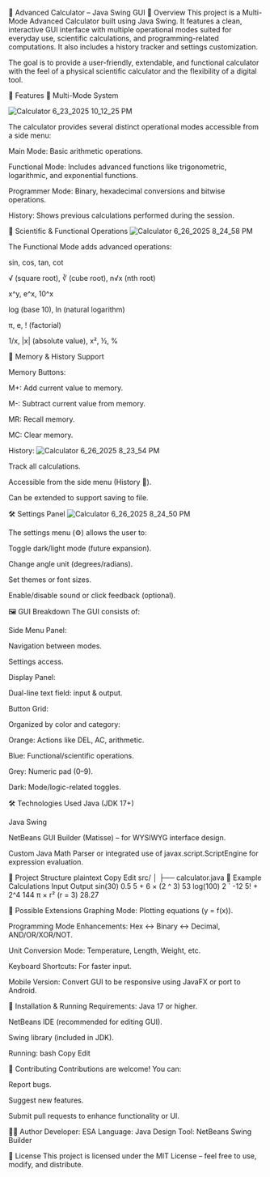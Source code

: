 
🧮 Advanced Calculator – Java Swing GUI
📌 Overview
This project is a Multi-Mode Advanced Calculator built using Java Swing. It features a clean, interactive GUI interface with multiple operational modes suited for everyday use, scientific calculations, and programming-related computations. It also includes a history tracker and settings customization.

The goal is to provide a user-friendly, extendable, and functional calculator with the feel of a physical scientific calculator and the flexibility of a digital tool.

🎯 Features
🔀 Multi-Mode System


![Calculator 6_23_2025 10_12_25 PM](https://github.com/user-attachments/assets/4c648fe2-a30a-47c7-97de-9f51c580eee0)

The calculator provides several distinct operational modes accessible from a side menu:

Main Mode: Basic arithmetic operations.

Functional Mode: Includes advanced functions like trigonometric, logarithmic, and exponential functions.

Programmer Mode: Binary, hexadecimal conversions and bitwise operations.

History: Shows previous calculations performed during the session.

🔣 Scientific & Functional Operations
![Calculator 6_26_2025 8_24_58 PM](https://github.com/user-attachments/assets/757ff81c-f9a4-4e67-913e-20a69eb3e46d)

The Functional Mode adds advanced operations:

sin, cos, tan, cot

√ (square root), ∛ (cube root), n√x (nth root)

x^y, e^x, 10^x

log (base 10), ln (natural logarithm)

π, e, ! (factorial)

1/x, |x| (absolute value), x², ½, %

🧠 Memory & History Support

Memory Buttons:

M+: Add current value to memory.

M-: Subtract current value from memory.

MR: Recall memory.

MC: Clear memory.

History:
![Calculator 6_26_2025 8_23_54 PM](https://github.com/user-attachments/assets/578a81ab-9f9d-4210-9561-ee290c029f47)

Track all calculations.

Accessible from the side menu (History 📜).

Can be extended to support saving to file.

🛠️ Settings Panel
![Calculator 6_26_2025 8_24_50 PM](https://github.com/user-attachments/assets/67167702-8386-45ed-8889-9f9e633a67a0)

The settings menu (⚙️) allows the user to:

Toggle dark/light mode (future expansion).

Change angle unit (degrees/radians).

Set themes or font sizes.

Enable/disable sound or click feedback (optional).

🖼️ GUI Breakdown
The GUI consists of:

Side Menu Panel:

Navigation between modes.

Settings access.

Display Panel:

Dual-line text field: input & output.

Button Grid:

Organized by color and category:

Orange: Actions like DEL, AC, arithmetic.

Blue: Functional/scientific operations.

Grey: Numeric pad (0–9).

Dark: Mode/logic-related toggles.

🛠️ Technologies Used
Java (JDK 17+)

Java Swing

NetBeans GUI Builder (Matisse) – for WYSIWYG interface design.

Custom Java Math Parser or integrated use of javax.script.ScriptEngine for expression evaluation.

📁 Project Structure
plaintext
Copy
Edit
src/
│
├── calculator.java
🧪 Example Calculations
Input	Output
sin(30)	0.5
5 + 6 × (2 ^ 3)	53
log(100)	2
`	-12
5! + 2^4	144
π × r² (r = 3)	28.27

🧩 Possible Extensions
Graphing Mode: Plotting equations (y = f(x)).

Programming Mode Enhancements: Hex ↔ Binary ↔ Decimal, AND/OR/XOR/NOT.

Unit Conversion Mode: Temperature, Length, Weight, etc.

Keyboard Shortcuts: For faster input.

Mobile Version: Convert GUI to be responsive using JavaFX or port to Android.

🔧 Installation & Running
Requirements:
Java 17 or higher.

NetBeans IDE (recommended for editing GUI).

Swing library (included in JDK).

Running:
bash
Copy
Edit

🤝 Contributing
Contributions are welcome! You can:

Report bugs.

Suggest new features.

Submit pull requests to enhance functionality or UI.

🧑‍💻 Author
Developer: ESA
Language: Java
Design Tool: NetBeans Swing Builder

📜 License
This project is licensed under the MIT License – feel free to use, modify, and distribute.
